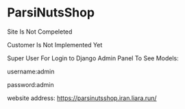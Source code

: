 # ParsiNutsShop

Site Is Not Compeleted


Customer Is Not Implemented Yet




Super User For Login to Django Admin Panel To See Models:


username:admin

  
password:admin

website address: https://parsinutsshop.iran.liara.run/
